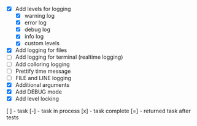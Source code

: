 - [x] Add levels for logging
  - [x] warning log
  - [x] error log
  - [x] debug log
  - [x] info log
  - [x] custom levels
- [x] Add logging for files
- [ ] Add logging for terminal (realtime logging)
- [ ] Add colloring logging
- [ ] Prettify time message
- [ ] FILE and LINE logging
- [x] Additional arguments
- [x] Add DEBUG mode
- [x] Add level locking

[ ] - task
[-] - task in process
[x] - task complete
[=] - returned task after tests
